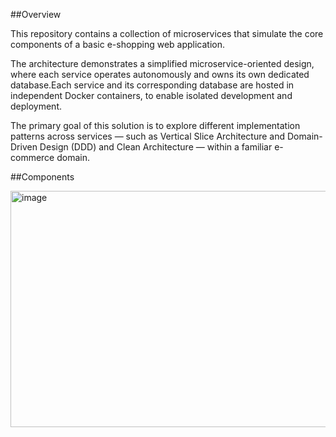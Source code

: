 ##Overview

This repository contains a collection of microservices that simulate the core components of a basic e-shopping web application.

The architecture demonstrates a simplified microservice-oriented design, where each service operates autonomously and owns its own dedicated database.Each service and its corresponding database are hosted in independent Docker containers, to enable isolated development and deployment.

The primary goal of this solution is to explore different implementation patterns across services — such as Vertical Slice Architecture and Domain-Driven Design (DDD) and Clean Architecture — within a familiar e-commerce domain. 

##Components

<img width="581" height="378" alt="image" src="https://github.com/user-attachments/assets/eafa1590-d949-4c49-bcf2-a3a72089bf87" />
